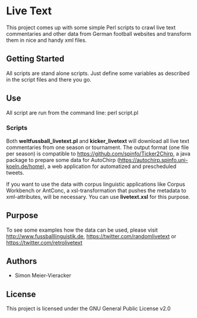 # Live Text

This project comes up with some simple Perl scripts to crawl live text commentaries and other data from German football websites and transform them in nice and handy xml files.

## Getting Started

All scripts are stand alone scripts. Just define some variables as described in the script files and there you go.

## Use

All script are run from the command line: perl script.pl

### Scripts

Both **weltfussball_livetext.pl** and **kicker_livetext** will download all live text commentaries from one season or tournament.
The output format (one file per season) is compatible to https://github.com/spinfo/Ticker2Chirp, a java package to prepare some data for AutoChirp (https://autochirp.spinfo.uni-koeln.de/home), a web application for automatized and prescheduled tweets.

If you want to use the data with corpus linguistic applications like Corpus Workbench or AntConc, a xsl-transformation that pushes the metadata to xml-attributes, will be necessary. You can use **livetext.xsl** for this purpose. 

## Purpose

To see some examples how the data can be used, please visit http://www.fussballlinguistik.de, https://twitter.com/randomlivetext or https://twitter.com/retrolivetext

## Authors

* Simon Meier-Vieracker

## License

This project is licensed under the GNU General Public License v2.0
